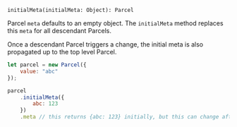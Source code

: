 ```flow
initialMeta(initialMeta: Object): Parcel
```

Parcel `meta` defaults to an empty object. The `initialMeta` method replaces this `meta` for all descendant Parcels.

Once a descendant Parcel triggers a change, the initial meta is also propagated up to the top level Parcel.

```js
let parcel = new Parcel({
    value: "abc"
});

parcel
    .initialMeta({
        abc: 123
    })
    .meta // this returns {abc: 123} initially, but this can change after subsequent calls to setMeta()

```
